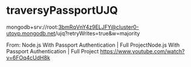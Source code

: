 # traversyPassportUJQ

mongodb+srv://root:3bmRqVnY4z9ELJFY@cluster0-utovp.mongodb.net/ujq?retryWrites=true&w=majority

From: 
Node.js With Passport Authentication | Full ProjectNode.js With Passport Authentication | Full Project
https://www.youtube.com/watch?v=6FOq4cUdH8k